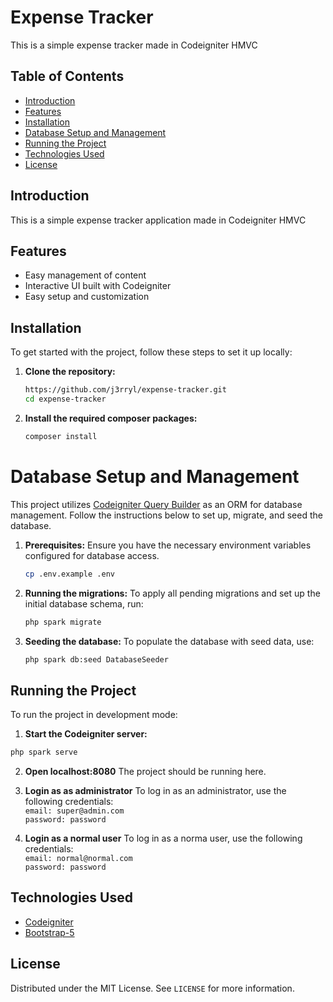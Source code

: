 # Expense Tracker

This is a simple expense tracker made in Codeigniter HMVC

## Table of Contents

- [Introduction](#introduction)
- [Features](#features)
- [Installation](#installation)
- [Database Setup and Management](#database-setup-and-management)
- [Running the Project](#running-the-project)
- [Technologies Used](#technologies-used)
- [License](#license)

## Introduction

This is a simple expense tracker application made in Codeigniter HMVC

## Features

- Easy management of content
- Interactive UI built with Codeigniter
- Easy setup and customization

## Installation

To get started with the project, follow these steps to set it up locally:

1. **Clone the repository:**

   ```bash
   https://github.com/j3rryl/expense-tracker.git
   cd expense-tracker
   ```

2. **Install the required composer packages:**

   ```bash
   composer install
   ```

# Database Setup and Management

This project utilizes [Codeigniter Query Builder](https://codeigniter.com/user_guide/database/query_builder.html) as an ORM for database management. Follow the instructions below to set up, migrate, and seed the database.

1. **Prerequisites:**
   Ensure you have the necessary environment variables configured for database access.

   ```bash
   cp .env.example .env
   ```

2. **Running the migrations:**
   To apply all pending migrations and set up the initial database schema, run:

   ```bash
   php spark migrate
   ```

3. **Seeding the database:**
   To populate the database with seed data, use:

   ```bash
   php spark db:seed DatabaseSeeder
   ```

## Running the Project

To run the project in development mode:

1. **Start the Codeigniter server:**

```bash
php spark serve
```

2. **Open localhost:8080**
   The project should be running here.

3. **Login as as administrator**
   To log in as an administrator, use the following credentials:  
   `email: super@admin.com`  
   `password: password`

4. **Login as a normal user**
   To log in as a norma user, use the following credentials:  
   `email: normal@normal.com`  
   `password: password`

## Technologies Used

- [Codeigniter](https://codeigniter.com/)
- [Bootstrap-5](https://getbootstrap.com/docs/5.0/getting-started/introduction/)

## License

Distributed under the MIT License. See `LICENSE` for more information.
